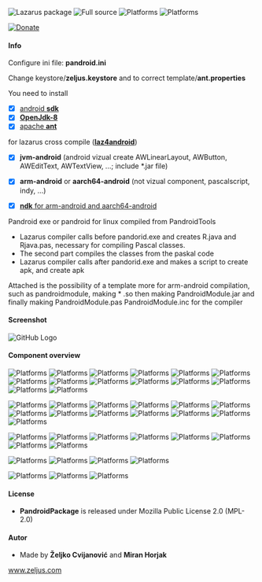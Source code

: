 ![Lazarus package](https://img.shields.io/badge/-Lazarus%20package-green.svg)
![Full source](https://img.shields.io/badge/-Full%20source-green.svg)
![Platforms](https://img.shields.io/badge/Platforms-Linux%20and%20Windows-red.svg)
![Platforms](https://img.shields.io/badge/Build-Android%20Apk-red.svg)

[![Donate](https://img.shields.io/badge/Donate-PayPal-green.svg)](https://paypal.me/zeljus?locale.x=en_US)

#### Info
Configure ini file: __pandroid.ini__

Change keystore/__zeljus.keystore__ and to correct template/__ant.properties__


You need to install
- [x] [android __sdk__](http://www.downloads.puresoft.ir/files/android/SDK/) 
- [x] [__OpenJdk-8__](https://developers.redhat.com/products/openjdk/download)
- [x] [apache __ant__](https://ant.apache.org/)

for lazarus cross compile ([__laz4android__](https://sourceforge.net/projects/laz4android/))
- [x] __jvm-android__  (android vizual create AWLinearLayout, AWButton, AWEditText, AWTextView, ...; include *.jar file)     
- [x] __arm-android__ or __aarch64-android__ (not vizual component, pascalscript, indy, ...)
- [x] [__ndk__ for arm-android and aarch64-android ](https://developer.android.com/ndk/downloads) 


Pandroid exe or pandroid for linux compiled from PandroidTools
-  Lazarus compiler calls before pandorid.exe and creates R.java and Rjava.pas, necessary for compiling Pascal classes.
-  The second part compiles the classes from the paskal code
-  Lazarus compiler calls after pandorid.exe and makes a script to create apk, and create apk

Attached is the possibility of a template more for arm-android compilation, such as pandroidmodule,
making * .so then making  PandroidModule.jar and finally making PandroidModule.pas PandroidModule.inc for the compiler


#### Screenshot
![GitHub Logo](/images/pandroid.png) 

#### Component overview
![Platforms](https://img.shields.io/badge/unit-StdCtrls-red.svg)
![Platforms](https://img.shields.io/badge/TTextView-blue.svg)
![Platforms](https://img.shields.io/badge/TLabelTextView-blue.svg)
![Platforms](https://img.shields.io/badge/TEditText-blue.svg)
![Platforms](https://img.shields.io/badge/TLabelEditText-blue.svg)
![Platforms](https://img.shields.io/badge/TButton-blue.svg)
![Platforms](https://img.shields.io/badge/TLabelEditTextButton-blue.svg)
![Platforms](https://img.shields.io/badge/TLabelButton-blue.svg)
![Platforms](https://img.shields.io/badge/TButtonLabel-blue.svg)
![Platforms](https://img.shields.io/badge/TButtonEditText-blue.svg)
![Platforms](https://img.shields.io/badge/TImageButton-blue.svg)
![Platforms](https://img.shields.io/badge/TCheckBox-blue.svg)
![Platforms](https://img.shields.io/badge/TRadioGroup-blue.svg)
![Platforms](https://img.shields.io/badge/TGridViewLayout-blue.svg)

![Platforms](https://img.shields.io/badge/unit-DB-red.svg)
![Platforms](https://img.shields.io/badge/TValue-blue.svg)
![Platforms](https://img.shields.io/badge/TField-blue.svg)
![Platforms](https://img.shields.io/badge/TFieldDef-blue.svg)
![Platforms](https://img.shields.io/badge/TCursorDataSet-blue.svg)
![Platforms](https://img.shields.io/badge/TDataSetAddapter-blue.svg)
![Platforms](https://img.shields.io/badge/TDBEditText-blue.svg)
![Platforms](https://img.shields.io/badge/TDBTextView-blue.svg)
![Platforms](https://img.shields.io/badge/TDBDialog-blue.svg)
![Platforms](https://img.shields.io/badge/TDBGridViewLayout-blue.svg)
![Platforms](https://img.shields.io/badge/TDBFindDialog-blue.svg)
![Platforms](https://img.shields.io/badge/TDBLookupComboBox-blue.svg)
![Platforms](https://img.shields.io/badge/TDBGridViewCheckedLayout-blue.svg)

![Platforms](https://img.shields.io/badge/unit-Dialogs-red.svg)
![Platforms](https://img.shields.io/badge/TDialog-blue.svg)
![Platforms](https://img.shields.io/badge/TTimePickerDialog-blue.svg)
![Platforms](https://img.shields.io/badge/TDatePickerDialog-blue.svg)
![Platforms](https://img.shields.io/badge/TUserNamePasswordDialog-blue.svg)
![Platforms](https://img.shields.io/badge/TEditFileDialog-blue.svg)
![Platforms](https://img.shields.io/badge/TTextEditDialog-blue.svg)
![Platforms](https://img.shields.io/badge/TYesNoDialog-blue.svg)

![Platforms](https://img.shields.io/badge/unit-AZCForms-red.svg)
![Platforms](https://img.shields.io/badge/AZCForm-blue.svg)
![Platforms](https://img.shields.io/badge/AZCHorizontalForm-blue.svg)
![Platforms](https://img.shields.io/badge/THederForms-blue.svg)

![Platforms](https://img.shields.io/badge/unit-AZCToolBar-red.svg)
![Platforms](https://img.shields.io/badge/TZCArrayAddapter-blue.svg)
![Platforms](https://img.shields.io/badge/TZCToolBar-blue.svg)

#### License
- __PandroidPackage__  is released under Mozilla Public License 2.0 (MPL-2.0)

#### Autor
- Made by  __Željko Cvijanović__  and  __Miran Horjak__ 

www.zeljus.com


